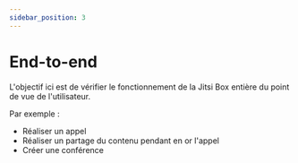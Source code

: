 ```yaml
---
sidebar_position: 3
---
```


# End-to-end

L'objectif ici est de vérifier le fonctionnement de la Jitsi Box entière du point de vue de l'utilisateur.

Par exemple :

- Réaliser un appel
- Réaliser un partage du contenu pendant en or l'appel
- Créer une conférence